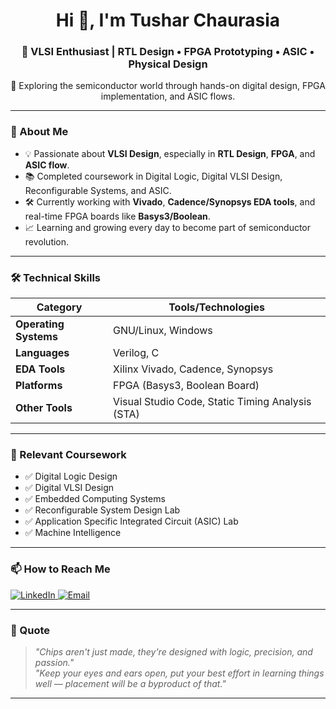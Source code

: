 <h1 align="center">Hi 👋, I'm Tushar Chaurasia</h1>
<h3 align="center">🔬 VLSI Enthusiast | RTL Design • FPGA Prototyping • ASIC • Physical Design</h3>

<p align="center">
  🚀 Exploring the semiconductor world through hands-on digital design, FPGA implementation, and ASIC flows.
</p>

---

### 🧠 About Me

- 💡 Passionate about **VLSI Design**, especially in **RTL Design**, **FPGA**, and **ASIC flow**.
- 📚 Completed coursework in Digital Logic, Digital VLSI Design, Reconfigurable Systems, and ASIC.
- 🛠️ Currently working with **Vivado**, **Cadence/Synopsys EDA tools**, and real-time FPGA boards like **Basys3/Boolean**.
- 📈 Learning and growing every day to become part of semiconductor revolution.

---

### 🛠️ Technical Skills

| Category         | Tools/Technologies |
|------------------|--------------------|
| **Operating Systems** | GNU/Linux, Windows |
| **Languages**         | Verilog, C |
| **EDA Tools**         | Xilinx Vivado, Cadence, Synopsys |
| **Platforms**         | FPGA (Basys3, Boolean Board) |
| **Other Tools**       | Visual Studio Code, Static Timing Analysis (STA) |

---

### 📘 Relevant Coursework

- ✅ Digital Logic Design  
- ✅ Digital VLSI Design  
- ✅ Embedded Computing Systems  
- ✅ Reconfigurable System Design Lab  
- ✅ Application Specific Integrated Circuit (ASIC) Lab  
- ✅ Machine Intelligence  

---

### 📫 How to Reach Me

<p align="left">
  <a href="https://www.linkedin.com/in/tushar-chaurasia-ab398a202" target="_blank">
    <img src="https://img.shields.io/badge/LinkedIn-blue?style=for-the-badge&logo=linkedin" alt="LinkedIn"/>
  </a>
  <a href="mailto:akchaurasia4@gmail.com">
    <img src="https://img.shields.io/badge/Email-grey?style=for-the-badge&logo=gmail" alt="Email"/>
  </a>
</p>

---

### 💬 Quote

> *"Chips aren't just made, they're designed with logic, precision, and passion."*  
> *"Keep your eyes and ears open, put your best effort in learning things well — placement will be a byproduct of that."*

---
